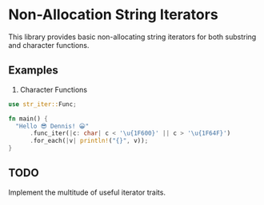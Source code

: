 # Non-Allocation String Iterators

This library provides basic non-allocating string iterators for both substring and character functions.

## Examples

1) Character Functions

```rust
use str_iter::Func;

fn main() {
  "Hello 😎 Dennis! 😀"
      .func_iter(|c: char| c < '\u{1F600}' || c > '\u{1F64F}')
      .for_each(|v| println!("{}", v));
}
```

## TODO

Implement the multitude of useful iterator traits.
